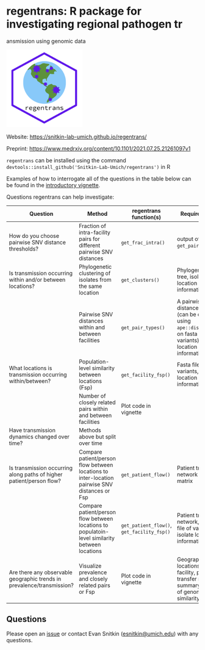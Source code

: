 # regentrans: R package for investigating regional pathogen tr

ansmission using genomic data

<img src="man/figures/regentrans_logo.png"  width = "200" />

Website: https://snitkin-lab-umich.github.io/regentrans/

Preprint: https://www.medrxiv.org/content/10.1101/2021.07.25.21261097v1

`regentrans` can be installed using the command `devtools::install_github('Snitkin-Lab-Umich/regentrans')` in R 

Examples of how to interrogate all of the questions in the table below can be found in the [introductory vignette](https://snitkin-lab-umich.github.io/regentrans/articles/Introduction.html).

Questions regentrans can help investigate:

| Question | Method | regentrans function(s) | Required Data | Optional Data
|---|---|---|---|---|
|How do you choose pairwise SNV distance thresholds?| Fraction of intra-facility pairs for different pairwise SNV distances |`get_frac_intra()`|output of `get_pair_types()`| |
| Is transmission occurring within and/or between locations? | Phylogenetic clustering of isolates from the same location | `get_clusters()` | Phylogenetic tree, isolate location information | |
| | Pairwise SNV distances within and between facilities | `get_pair_types()` | A pairwise SNV distance matrix (can be created using `ape::dist.dna()` on fasta file of variants), isolate location information | |
| What locations is transmission occurring within/between? | Population-level similarity between locations (Fsp) | `get_facility_fsp()` | Fasta file of variants, isolate location information | |
| | Number of closely related pairs within and between facilities | Plot code in vignette |  |  |
| Have transmission dynamics changed over time? | Methods above but split over time | | | |
| Is transmission occurring along paths of higher patient/person flow? | Compare patient/person flow between locations to inter-location pairwise SNV distances or Fsp | `get_patient_flow()`| Patient transfer network edge matrix | |
| | Compare patient/person flow between locations to populatoin-level similarity between locations | `get_patient_flow()`, `get_facility_fsp()`| Patient transfer network, fasta file of variants, isolate location information | |
| Are there any observable geographic trends in prevalence/transmission? | Visualize prevalence and closely related pairs or Fsp | Plot code in vignette | Geographic locations of each facility, patient transfer network, summary metric of genomic similarity | |


## Questions

Please open an [issue](https://github.com/Snitkin-Lab-Umich/regentrans/issues) or contact Evan Snitkin (esnitkin@umich.edu) with any questions. 

